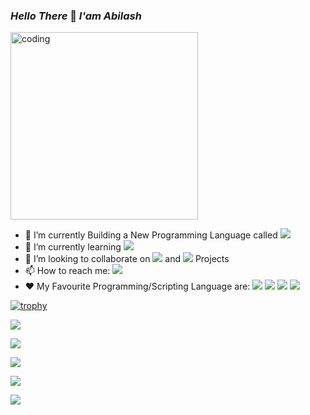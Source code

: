   ### _Hello There_ 👋   _I'am Abilash_

 <img align="center" width="300" height="300" float="right" src="https://fastlane.tech/wp-content/uploads/2020/01/Zero-Code.gif" class="gif" alt="coding" />
 
- 🔭 I’m currently Building  a New Programming Language called <img src="https://img.shields.io/badge/FOX-red" class="fox"/>
- 🌱 I’m currently learning <img src="https://img.shields.io/badge/VUE.js-green" class="vue"/> <!--<img src="https://img.shields.io/badge/React.js-skyblue" class="react"/>-->
- 👯 I’m looking to collaborate on <img src="https://img.shields.io/badge/Python-darkgreen" class="python"/> and <img src="https://img.shields.io/badge/Web Development-orange" class="web"/> Projects
- 📫 How to reach me: <a href="https://www.linkedin.com/in/abilash-suresh/"><img src="https://img.shields.io/badge/Linkedin-blue" class="link"/></a>
- ❤️ My Favourite Programming/Scripting Language are: <img src="https://img.shields.io/badge/Python-darkgreen" class="py"/> <img src="https://img.shields.io/badge/C++-blue" class="link"/> <img src="https://img.shields.io/badge/PHP-violet" class="php"/> <img src="https://img.shields.io/badge/JS-yellow" class="js"/>

[![trophy](https://github-profile-trophy.vercel.app/?username=ATOMMAX2001&theme=onedark)](https://github.com/ryo-ma/github-profile-trophy)

![](https://github-profile-summary-cards.vercel.app/api/cards/profile-details?username=ATOMMAX2001&theme=monokai)

![](https://github-profile-summary-cards.vercel.app/api/cards/repos-per-language?username=ATOMMAX2001&theme=monokai)

![](https://github-profile-summary-cards.vercel.app/api/cards/most-commit-language?username=ATOMMAX2001&theme=monokai)

![](https://github-profile-summary-cards.vercel.app/api/cards/stats?username=ATOMMAX2001&theme=monokai)

![](https://github-profile-summary-cards.vercel.app/api/cards/productive-time?username=ATOMMAX2001&theme=monokai)
<!--
**ATOMMAX2001/ATOMMAX2001** is a ✨ _special_ ✨ repository because its `README.md` (this file) appears on your GitHub profile.

Here are some ideas to get you started:

- 🔭 I’m currently working on ...
- 🌱 I’m currently learning ...
- 👯 I’m looking to collaborate on ...
- 🤔 I’m looking for help with ...
- 💬 Ask me about ...
- 📫 How to reach me: ...
- 😄 Pronouns: ...
- ⚡ Fun fact: ...
-->
